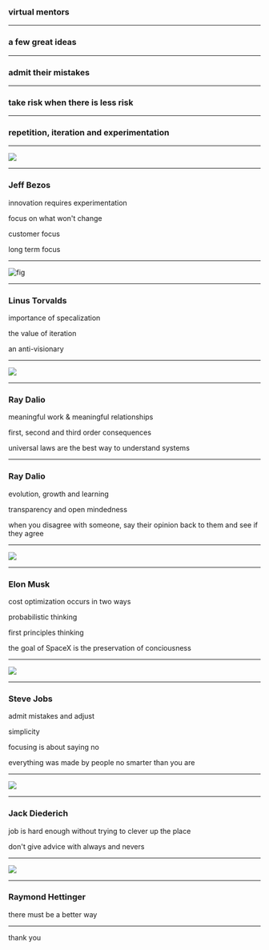 ### virtual mentors

---

### a few great ideas 

---

### admit their mistakes

---

### take risk when there is less risk 

---

### repetition, iteration and experimentation

---

![](/assets/bezos.jpg) 

---

### Jeff Bezos

innovation requires experimentation

focus on what won't change

customer focus

long term focus

---

![fig](/assets/linus.jpg) 

---

### Linus Torvalds

importance of specalization

the value of iteration

an anti-visionary

---

![](/assets/dalio.jpg) 

---

### Ray Dalio

meaningful work & meaningful relationships

first, second and third order consequences

universal laws are the best way to understand systems

---

### Ray Dalio

evolution, growth and learning

transparency and open mindedness

when you disagree with someone, say their opinion back to them and see if they agree

---

![](/assets/musk.jpg) 

---
### Elon Musk

cost optimization occurs in two ways

probabilistic thinking

first principles thinking

the goal of SpaceX is the preservation of conciousness

---

![](/assets/jobs.jpg) 

---

### Steve Jobs

admit mistakes and adjust

simplicity

focusing is about saying no

everything was made by people no smarter than you are

---

![](/assets/jackd.jpg) 

---

### Jack Diederich

job is hard enough without trying to clever up the place

don't give advice with always and nevers

---

![](/assets/raymond.jpg) 

---

### Raymond Hettinger

there must be a better way

---

thank you
